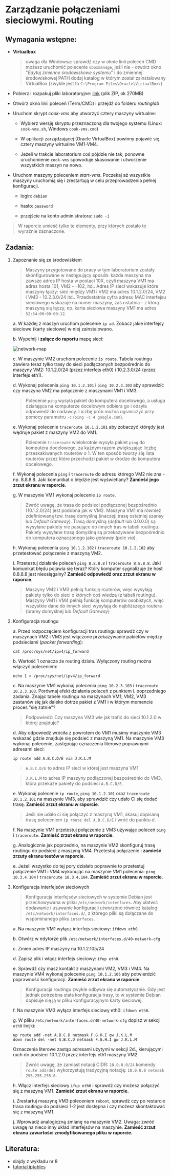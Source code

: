 Zarządzanie połączeniami sieciowymi. Routing
============================================

## Wymagania wstępne:

 * **Virtualbox** 

   > uwaga dla Windowsa: sprawdź czy w oknie linii poleceń CMD możesz uruchomić polecenie `vboxmanage`, jeśli nie - otwórz okno "*Edytuj zmienne środowiskowe systemu*" i do zmiennej środowiskowej PATH dodaj katalog w którym został zainstalowany VirtualBox (zwykle jest to `C:\Program Files\Oracle\VirtualBox\`)

 * Pobierz i rozpakuj pliki laboratoryjne: [link](https://ip245.io.pwr.edu.pl/downloads/routinglab.zip) (plik ZIP, ok 270MB)

 * Otwórz okno linii poleceń (Term/CMD) i przejdź do folderu *routinglab*

 * Uruchom skrypt *cook-vms* aby utworzyć cztery maszyny wirtualne:

   * Wybierz wersję skryptu przeznaczoną dla twojego systemu (Linux: `cook-vms.sh`, Windows `cook-vms.cmd`)

   * W aplikacji zarządzającej (Oracle VirtualBox) powinny pojawić się cztery maszyny wirtualne VM1-VM4.

   * Jeżeli w trakcie laboratorium coś pójdzie nie tak, ponowne uruchomienie `cook-vms` spowoduje skasowanie i utworzenie wszystkich maszyn na nowo.

 * Uruchom maszyny poleceniem *start-vms*. Poczekaj aż wszystkie maszyny uruchomią się i zrestartują w celu przeprowadzenia pełnej konfiguracji.

   * login: `debian`

   * hasło: `password`

   * przejście na konto administratora: `sudo -i`

> W raporcie umieść tylko te elementy, przy których zostało to wyraźnie zaznaczone.

## Zadania:

1. Zapoznanie się ze środowiskiem

   > Maszyny przygotowane do pracy w tym laboratorium zostały skonfigurowane w następujący sposób: każda maszyna ma zawsze adres IP hosta w postaci 10X, czyli maszyna VM1 ma adres hosta 101, VM2 - -102, itd.. Adres IP sieci wskazuje które maszyny łączy: sieć między VM1 i VM2 ma adres 10.1.2.0/24, VM2 i VM3 - 10.2.3.0/24 itd.. Przedostatnia cyfra adresu MAC interfejsu sieciowego wskazuje na numer maszyny, zaś ostatnia - z którą maszyną się łączy, np. karta sieciowa maszyny VM1 ma adres `52:54:00:00:00:12`.

   a. W każdej z maszyn uruchom polecenie `ip ad`. Zobacz jakie interfejsy sieciowe (karty sieciowe) w niej zainstalowano.

   b. Wypełnij i **załącz do raportu** mapę sieci:

     ![network-map](images/network-map.png)

   c. W maszynie VM2 uruchom polecenie  `ip route`. Tabela routingu zawiera teraz tylko trasy do sieci podłączonych bezpośrednio do maszyny VM2: 10.1.2.0/24 (przez interfejs eth0) i 10.2.3.0/24 (przez interfejs eth1).

   d. Wykonaj polecenia `ping 10.1.2.101` i `ping 10.2.3.103` aby sprawdzić czy maszyna VM2 ma połączenie z maszynami VM1 i VM3.

     > Polecenie `ping` wysyła pakiet do komputera docelowego, a usługa działająca na komputerze docelowym odbiera go i odsyła odpowiedź do nadawcy. Liczbę prób można ograniczyć przy pomocy parametru `-c` (`ping -c 4 google.com`).

   e. Wykonaj polecenie `traceroute 10.1.2.101` aby zobaczyć którędy jest wędruje pakiet z maszyny VM2 do VM1.

     > Polecenie `traceroute` wielokrotnie wysyła pakiet `ping` do komputera docelowego, za każdym razem zwiększając liczbę przeskakiwanych routerów o 1. W ten sposób tworzy się lista routerów przez które przechodzi pakiet w drodze do komputera docelowego.

   f. Wykonaj polecenia `ping` i `traceroute` do adresu którego VM2 nie zna - np. 8.8.8.8. Jaki komunikat o błędzie jest wyświetlany? **Zamieść jego zrzut ekranu w raporcie**.

   g. W maszynie VM1 wykonaj polecenie `ip route`.

     > Zwróć uwagę, że trasa do podsieci podłączonej bezpośrednio (10.1.2.0/24) jest podobna jak w VM2. Maszyna VM1 ma również zdefiniowaną tzw. trasę domyślną (inaczej: trasę ostatniej szansy lub *Default Gateway*). Trasą domyślną (*default* lub 0.0.0.0) są wysyłane pakiety nie pasujące do innych tras w tabeli routingu. Pakiety wysyłane trasą domyślną są przekazywane bezpośrednio do komputera oznaczonego jako *gateway* (pole *via*). 

   h. Wykonaj polecenia `ping 10.1.2.102` i `traceroute 10.1.2.102` aby przetestować połączenie z maszyną VM2.

   i. Przetestuj działanie poleceń `ping 8.8.8.8` i `traceroute 8.8.8.8`. Jaki komunikat błędu pojawia się teraz? Który komputer sygnalizuje że host 8.8.8.8 jest nieosiągalny? **Zamieść odpowiedź oraz zrzut ekranu w raporcie**.

      > Maszyny VM2 i VM3 pełnią funkcję routerów, więc wysyłają pakiety tylko do sieci o których coś wiedzą (z tabeli routingu). Maszyny VM1 i VM4 pełnią funkcję komputerów osobistych, więc wszystkie dane do innych sieci wysyłają do najbliższego routera (bramy domyślnej lub *Default Gateway*)

2. Konfiguracja routingu

   a. Przed rozpoczęciem konfiguracji tras routingu sprawdź czy w maszynach VM2 i VM3 jest włączone przekazywanie pakietów między podsieciami (*packet forwarding*):

      ```console
      cat /proc/sys/net/ipv4/ip_forward
      ```

   b. Wartość 1 oznacza że routing działa. Wyłączony routing można włączyć poleceniem:


      ```console
      echo 1 > /proc/sys/net/ipv4/ip_forward
      ```

   c. Na maszynie VM1 wykonaj polecenia `ping 10.2.3.103` i `traceroute 10.2.3.103`. Porównaj efekt działania poleceń z punktem i. poprzedniego zadania. Znając tabele routingu na maszynach VM1, VM2, VM3 zastanów się jak daleko dotrze pakiet z VM1 i w którym momencie proces "się zatnie"?

      > Podpowiedź: Czy maszyna VM3 wie jak trafić do sieci 10.1.2.0 w której znajduje?

   d. Aby odpowiedź wróciła z powrotem do VM1 musimy maszynie VM3 wskazać gdzie znajduje się podsieć z maszyną VM1. Na maszynie VM3 wykonaj polecenie, zastępując oznaczenia literowe poprawnymi adresami sieci:

      ```console
      ip route add A.B.C.D/E via J.K.L.M
      ```

      > `A.B.C.D/E` to adres IP sieci w której jest maszyna VM1

      > `J.K.L.M` to adres IP maszyny podłączonej bezpośrednio do VM3, która przekaże pakiety do podsieci `A.B.C.D/E`.

   e. Wykonaj polecenie `ip route`, `ping 10.1.2.101` oraz `traceroute 10.1.2.101` na maszynie VM3, aby sprawdzić czy udało Ci się dodać trasę. **Zamieść zrzut ekranu w raporcie**.

      > Jeśli nie udało ci się połączyć z maszyną VM1, skasuj dopisaną trasę poleceniem `ip route del A.B.C.D/E` i wróć do punktu d.

   f. Na maszynie VM1 przetestuj połączenie z VM3 używając poleceń `ping` i `traceroute`. **Zamieść zrzut ekranu w raporcie**.

   g. Analogicznie jak poprzednio, na maszynie VM2 skonfiguruj trasę routingu do podsieci z maszyną VM4. Przetestuj połączenie i **zamieść zrzuty ekranu testów w raporcie**.

   e. Jeżeli wszystko do tej pory działało poprawnie to przetestuj połączenie VM1 i VM4 wykonując na maszynie VM1 polecenia: `ping 10.3.4.104` i `traceroute 10.3.4.104`. **Zamieść zrzut ekranu w raporcie**.

3. Konfiguracja interfejsów sieciowych

   > Konfiguracja interfejsów sieciowych w systemie Debian jest przechowywana w pliku `/etc/network/interfaces`. Aby ułatwić dodawanie i usuwanie konfiguracji utworzono również katalog `/etc/network/interfaces.d/`, z którego pliki są dołączane do wspominanego pliku `interfaces`.

   a. Na maszynie VM1 wyłącz interfejs sieciowy: `ifdown eth0`.

   b. Otwórz w edytorze plik `/etc/network/interfaces.d/40-network-cfg`

   c. Zmień adres IP maszyny na 10.1.2.105/24

   d. Zapisz plik i włącz interfejs sieciowy: `ifup eth0`.

   e. Sprawdź czy masz kontakt z maszynami VM2, VM3 i VM4. Na maszynie VM4 wykonaj polecenie `ping 10.1.2.105` aby potwierdzić poprawność konfiguracji. **Zamieść zrzut ekranu w raporcie**.

   > Konfiguracja routingu zwykle odbywa się automatycznie. Gdy jest jednak potrzebna stała konfiguracja trasy, to w systemie Debian dopisuje się ją w pliku konfiguracyjnym karty sieciowej.

   f. Na maszynie VM3 wyłącz interfejs sieciowy eth0: `ifdown eth0`.

   g. W pliku `/etc/network/interfaces.d/40-network-cfg` dopisz w sekcji `eth0` linijki:

      ```
      up route add -net A.B.C.D netmask F.G.H.I gw J.K.L.M
      down route del -net A.B.C.D netmask F.G.H.I gw J.K.L.M
      ```

      Oznaczenia literowe zastąp adresami użytymi w sekcji 2d., kierującymi ruch do podsieci 10.1.2.0 przez interfejs eth1 maszyny VM2.

      > Zwróć uwagę, że zamiast notacji CIDR: `10.0.0.0/24` komendy `route add/del` wykorzystują tradycyjną notację: `10.0.0.0 netmask 255.255.255.0`.

   h. Włącz interfejs sieciowy `ifup eth0` i sprawdź czy możesz połączyć się z maszyną VM1. **Zamieść zrzut ekranu w raporcie.**

   i. Zrestartuj maszynę VM3 poleceniem `reboot`, sprawdź czy po restarcie trasa routingu do podsieci 1-2 jest dostępna i czy możesz skontaktować się z maszyną VM1. 

   j. Wprowadź analogiczną zmianę na maszynie VM2. Uwaga: zwróć uwagę na nieco inny układ interfejsów na maszynie. **Zamieść zrzut ekranu zawartości zmodyfikowanego pliku w raporcie.**


## Literatura:
 * slajdy z wykładu nr 8
 * [tutorial iptables](https://www.hostinger.com/tutorials/iptables-tutorial)
